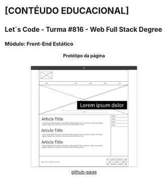 <h1>[CONTÉUDO EDUCACIONAL]</h1>
<h2>Let´s Code - Turma #816 - Web Full Stack Degree</h2>
<h3>Módulo: Front-End Estático</h3>
<h4 align="center">Protótipo da página</h4>
<p align="center">
<img src="https://github.com/chavatte/frontend_estatico/blob/main/images/wireframe.png" width="350" title="Protótipo da página"><br>
<a href="https://chavatte.github.io/frontend_estatico">github-page</a>
</p>
